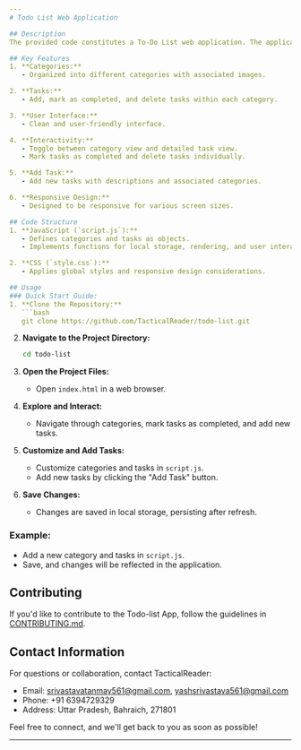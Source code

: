 ```yaml
---
# Todo List Web Application

## Description
The provided code constitutes a To-Do List web application. The application allows users to organize tasks into different categories, such as Personal, Work, Shopping, Coding, Health, Fitness, Education, and Finance. Users can add, mark as completed, and delete tasks within each category, providing an effective way to manage daily activities.

## Key Features
1. **Categories:**
   - Organized into different categories with associated images.

2. **Tasks:**
   - Add, mark as completed, and delete tasks within each category.

3. **User Interface:**
   - Clean and user-friendly interface.

4. **Interactivity:**
   - Toggle between category view and detailed task view.
   - Mark tasks as completed and delete tasks individually.

5. **Add Task:**
   - Add new tasks with descriptions and associated categories.

6. **Responsive Design:**
   - Designed to be responsive for various screen sizes.

## Code Structure
1. **JavaScript (`script.js`):**
   - Defines categories and tasks as objects.
   - Implements functions for local storage, rendering, and user interactions.

2. **CSS (`style.css`):**
   - Applies global styles and responsive design considerations.

## Usage
### Quick Start Guide:
1. **Clone the Repository:**
   ```bash
   git clone https://github.com/TacticalReader/todo-list.git
   ```

2. **Navigate to the Project Directory:**
   ```bash
   cd todo-list
   ```

3. **Open the Project Files:**
   - Open `index.html` in a web browser.

4. **Explore and Interact:**
   - Navigate through categories, mark tasks as completed, and add new tasks.

5. **Customize and Add Tasks:**
   - Customize categories and tasks in `script.js`.
   - Add new tasks by clicking the "Add Task" button.

6. **Save Changes:**
   - Changes are saved in local storage, persisting after refresh.

### Example:
- Add a new category and tasks in `script.js`.
- Save, and changes will be reflected in the application.

## Contributing
If you'd like to contribute to the Todo-list App, follow the guidelines in [CONTRIBUTING.md](CONTRIBUTING.md).

## Contact Information
For questions or collaboration, contact TacticalReader:
- Email: srivastavatanmay561@gmail.com, yashsrivastava561@gmail.com
- Phone: +91 6394729329
- Address: Uttar Pradesh, Bahraich, 271801

Feel free to connect, and we'll get back to you as soon as possible!

---
```

